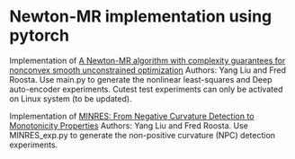 # Newton-MR implementation using pytorch

Implementation of [A Newton-MR algorithm with complexity guarantees for nonconvex smooth unconstrained optimization](https://arxiv.org/abs/2208.07095)
Authors: Yang Liu and Fred Roosta.
Use main.py to generate the nonlinear least-squares and Deep auto-encoder experiments. Cutest test experiments can only be activated on Linux system (to be updated).

Implementation of [MINRES: From Negative Curvature Detection to Monotonicity Properties](https://arxiv.org/abs/2206.05732)
Authors: Yang Liu and Fred Roosta.
Use MINRES_exp.py to generate the non-positive curvature (NPC) detection experiments.
